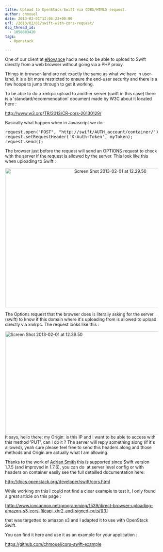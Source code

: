 ```yaml
---
title: Upload to OpenStack Swift via CORS/HTML5 request.
author: chmouel
date: 2013-02-01T12:06:23+00:00
url: /2013/02/01/swift-with-cors-request/
dsq_thread_id:
  - 1058883420
tags:
  - Openstack

---
```

One of our client at [eNovance][1] had a need to be able to upload to Swift directly from a web browser without going via a PHP proxy.

Things in browser-land are not exactly the same as what we have in user-land, it is a bit more restricted to ensure the end-user security and there is a few hoops to jump through to get it working.

To be able to do a xmlrpc upload to another server (swift in this case) there is a 'standard/recommendation' document made by W3C about it located here :

<http://www.w3.org/TR/2013/CR-cors-20130129/>

Basically what happen when in Javascript we do :

<pre lang="javascript">request.open("POST", "http://swift/AUTH_account/container/");
request.setRequestHeader('X-Auth-Token', myToken);
request.send();</pre>

The browser just before the request will send an OPTIONS request to check with the server if the request is allowed by the server. This look like this when uploading to Swift :

<p style="text-align: center;">
  <a href="/wp-content/uploads/2013/02/Screen-Shot-2013-02-01-at-12.29.50.png"><img loading="lazy" class="aligncenter  wp-image-575" alt="Screen Shot 2013-02-01 at 12.29.50" src="/wp-content/uploads/2013/02/Screen-Shot-2013-02-01-at-12.29.50.png" width="678" height="459" srcset="https://blog.chmouel.com/wp-content/uploads/2013/02/Screen-Shot-2013-02-01-at-12.29.50.png 968w, https://blog.chmouel.com/wp-content/uploads/2013/02/Screen-Shot-2013-02-01-at-12.29.50-300x203.png 300w" sizes="(max-width: 678px) 100vw, 678px" /></a>
</p>

The Options request that the browser does is literally asking for the server (swift) to know if this domain where it's uploading from is allowed to upload directly via xmlrpc. The request looks like this :

<p style="text-align: left;">
  <a href="/wp-content/uploads/2013/02/Screen-Shot-2013-02-01-at-12.39.50.png"><img loading="lazy" class="aligncenter  wp-image-576" alt="Screen Shot 2013-02-01 at 12.39.50" src="/wp-content/uploads/2013/02/Screen-Shot-2013-02-01-at-12.39.50.png" width="564" height="340" srcset="/wp-content/uploads/2013/02/Screen-Shot-2013-02-01-at-12.39.50.png 806w, /wp-content/uploads/2013/02/Screen-Shot-2013-02-01-at-12.39.50-300x180.png 300w" sizes="(max-width: 564px) 100vw, 564px" /></a>It says, hello there: my Origin: is this IP and I want to be able to access with this method 'PUT', can I do it ? The server will reply something along (if it's allowed), yeah sure please feel free to send this headers along and those methods and Origin are actually what I am allowing.
</p>

Thanks to the work of [Adrian Smith][2] this is supported since Swift version 1.7.5 (and improved in 1.7.6), you can do  at server level config or with headers on container easily see the full detailled documentation here:

<http://docs.openstack.org/developer/swift/cors.html>

While working on this I could not find a clear example to test it, I only found a great article on this page :

[http://www.ioncannon.net/programming/1539/direct-browser-uploading-amazon-s3-cors-fileapi-xhr2-and-signed-puts/][3]

that was targetted to amazon s3 and I adapted it to use with OpenStack Swift.

You can find it here and use it as an example for your application :

<https://github.com/chmouel/cors-swift-example>

 [1]: http://enovance.com
 [2]: http://www.17od.com/
 [3]: ttp://www.ioncannon.net/programming/1539/direct-browser-uploading-amazon-s3-cors-fileapi-xhr2-and-signed-puts/
